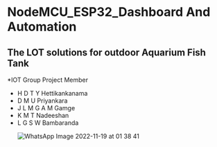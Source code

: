 # NodeMCU_ESP32_Dashboard And Automation 
## The LOT solutions for outdoor Aquarium Fish Tank

*IOT Group Project Member
<ul>
  <li>H D T Y Hettikankanama</li>
  <li>D M U Priyankara </li>
  <li>J L M G A M Gamge</li>
<li>K M T Nadeeshan</li/>
<li>L G S W Bambaranda</li>
</ui>

![WhatsApp Image 2022-11-19 at 01 38 41](https://user-images.githubusercontent.com/43540833/202834237-40a6c46a-9d83-4089-aad6-759f9e671695.jpeg)
